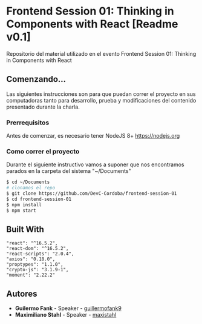 # Frontend Session 01: Thinking in Components with React [Readme v0.1]
Repositorio del material utilizado en el evento Frontend Session 01: Thinking in Components with React

## Comenzando...

Las siguientes instrucciones son para que puedan correr el proyecto en sus computadoras tanto para desarrollo, prueba y modificaciones del contenido presentado durante la charla. 

### Prerrequisitos

Antes de comenzar, es necesario tener NodeJS 8+ https://nodejs.org

### Como correr el proyecto

Durante el siguiente instructivo vamos a suponer que nos encontramos parados en la carpeta del sistema "~/Documents"

``` sh
$ cd ~/Documents
# clonamos el repo
$ git clone https://github.com/DevC-Cordoba/frontend-session-01
$ cd frontend-session-01
$ npm install
$ npm start
```

## Built With
    "react": "^16.5.2",
    "react-dom": "^16.5.2",
    "react-scripts": "2.0.4",
    "axios": "0.18.0",
    "proptypes": "1.1.0",
    "crypto-js": "3.1.9-1",
    "moment": "2.22.2"

## Autores

* **Guilermo Fank** - Speaker - [guillermofank9](https://github.com/guillermofank9)
* **Maximiliano Stahl** - Speaker - [maxistahl](https://github.com/maxistahl)
